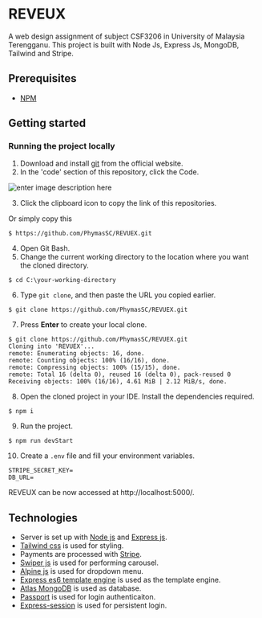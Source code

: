 

# REVEUX
A web design assignment of subject CSF3206 in University of Malaysia Terengganu. This project is built with Node Js, Express Js, MongoDB, Tailwind and Stripe.


## Prerequisites
- [NPM](https://nodejs.org/en/)

## Getting started
### Running the project locally
1. Download and install [git](https://git-scm.com/downloads) from the official website.
2. In the 'code' section of this repository, click the Code.

![enter image description here](https://user-images.githubusercontent.com/68804560/140695134-4baaeaf8-cc56-4aa2-ac90-ed849c5a7b4f.png)

3. Click the clipboard icon to copy the link of this repositories.

Or simply copy this 
```
$ https://github.com/PhymasSC/REVUEX.git
```


4. Open  Git Bash.
5. Change the current working directory to the location where you want the cloned directory.
```
$ cd C:\your-working-directory
```

6. Type `git clone`, and then paste the URL you copied earlier.
```
$ git clone https://github.com/PhymasSC/REVUEX.git
```

7. Press **Enter** to create your local clone.

```
$ git clone https://github.com/PhymasSC/REVUEX.git
Cloning into 'REVUEX'...
remote: Enumerating objects: 16, done.
remote: Counting objects: 100% (16/16), done.
remote: Compressing objects: 100% (15/15), done.
remote: Total 16 (delta 0), reused 16 (delta 0), pack-reused 0
Receiving objects: 100% (16/16), 4.61 MiB | 2.12 MiB/s, done.
```

8. Open the cloned project in your IDE. Install the dependencies required.
```
$ npm i
```

9. Run the project.
```
$ npm run devStart
```

10. Create a `.env` file and fill your environment variables.
```
STRIPE_SECRET_KEY=
DB_URL=
```
REVEUX can be now accessed at http://localhost:5000/.

## Technologies
- Server is set up with [Node js](https://nodejs.org/en/) and [Express js](https://expressjs.com/).
- [Tailwind css](https://tailwindcss.com/) is used for styling.
- Payments are processed with [Stripe](https://stripe.com).
- [Swiper js](https://swiperjs.com/) is used for performing carousel.
- [Alpine js](https://alpinejs.dev/) is used for dropdown menu.
- [Express es6 template engine](https://github.com/dondido/express-es6-template-engine) is used as the template engine.
- [Atlas MongoDB](https://www.mongodb.com/atlas/database) is used as database.
- [Passport](https://www.passportjs.org/) is used for login authenticaiton.
- [Express-session](https://www.npmjs.com/package/express-session) is used for persistent login.